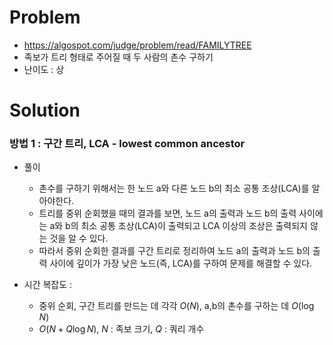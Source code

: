 # Problem
* https://algospot.com/judge/problem/read/FAMILYTREE
* 족보가 트리 형태로 주어질 때 두 사람의 촌수 구하기
* 난이도 : 상

# Solution

### 방법 1 : 구간 트리, LCA - lowest common ancestor
* 풀이
  * 촌수를 구하기 위해서는 한 노드 a와 다른 노드 b의 최소 공통 조상(LCA)를 알아야한다.
  * 트리를 중위 순회했을 때의 결과를 보면, 노드 a의 출력과 노드 b의 출력 사이에는 
a와 b의 최소 공통 조상(LCA)이 출력되고 LCA 이상의 조상은 출력되지 않는 것을 알 수 있다.
  * 따라서 중위 순회한 결과를 구간 트리로 정리하여 노드 a의 출력과 노드 b의 출력 사이에 
깊이가 가장 낮은 노드(즉, LCA)를 구하여 문제를 해결할 수 있다.

* 시간 복잡도 :
  * 중위 순회, 구간 트리를 만드는 데 각각 $O(N)$, a,b의 촌수를 구하는 데 $O(\log N)$
  * $O(N + Q \log N)$, $N$ : 족보 크기, $Q$ : 쿼리 개수
<br></br>
